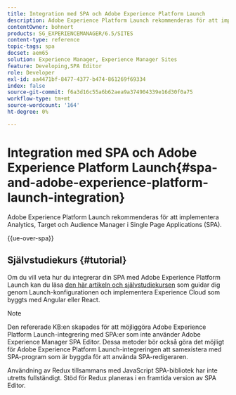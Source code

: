 ```yaml
---
title: Integration med SPA och Adobe Experience Platform Launch
description: Adobe Experience Platform Launch rekommenderas för att implementera Analytics, Target och Audience Manager inom SPA.
contentOwner: bohnert
products: SG_EXPERIENCEMANAGER/6.5/SITES
content-type: reference
topic-tags: spa
docset: aem65
solution: Experience Manager, Experience Manager Sites
feature: Developing,SPA Editor
role: Developer
exl-id: aa4471bf-8477-4377-b474-861269f69334
index: false
source-git-commit: f6a3d16c55a6b62aea9a374904339e16d30f0a75
workflow-type: tm+mt
source-wordcount: '164'
ht-degree: 0%

---
```



# Integration med SPA och Adobe Experience Platform Launch{#spa-and-adobe-experience-platform-launch-integration}

Adobe Experience Platform Launch rekommenderas för att implementera Analytics, Target och Audience Manager i Single Page Applications (SPA).

{{ue-over-spa}}

## Självstudiekurs {#tutorial}

Om du vill veta hur du integrerar din SPA med Adobe Experience Platform Launch kan du läsa [den här artikeln och självstudiekursen](https://experienceleague.adobe.com/docs/experience-manager-learn/sites/spa-editor/spa-editor-framework-feature-video-use.html) som guidar dig genom Launch-konfigurationen och implementera Experience Cloud som byggts med Angular eller React.

>[!NOTE]
>
>Den refererade KB:en skapades för att möjliggöra Adobe Experience Platform Launch-integrering med SPA:er som inte använder Adobe Experience Manager SPA Editor. Dessa metoder bör också göra det möjligt för Adobe Experience Platform Launch-integreringen att samexistera med SPA-program som är byggda för att använda SPA-redigeraren.
>
>Användning av Redux tillsammans med JavaScript SPA-bibliotek har inte utretts fullständigt. Stöd för Redux planeras i en framtida version av SPA Editor.
